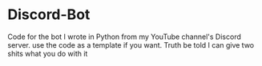 # Discord-Bot
Code for the bot I wrote in Python from my YouTube channel's Discord server. use the code as a template if you want. Truth be told I can give two shits what you do with it
